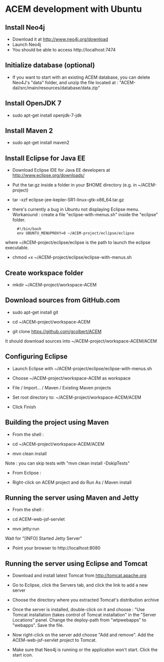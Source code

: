 ACEM development with Ubuntu
============================

Install Neo4j
-------------
- Download it at http://www.neo4j.org/download
- Launch Neo4j
- You should be able to access http://localhost:7474

Initialize database (optional)
------------------------------
- If you want to start with an existing ACEM database, you can delete
Neo4J's "data" folder, and unzip the file located at :
"ACEM-dal/src/main/resources/database/data.zip"

Install OpenJDK 7
-----------------
- sudo apt-get install openjdk-7-jdk

Install Maven 2
---------------

- sudo apt-get install maven2

Install Eclipse for Java EE
---------------------------

- Download Eclipse IDE for Java EE developers at http://www.eclipse.org/downloads/

- Put the tar.gz inside a folder in your $HOME directory (e.g. in ~/ACEM-project)

- tar -xzf eclipse-jee-kepler-SR1-linux-gtk-x86_64.tar.gz 

- there's currently a bug in Ubuntu not displaying Eclipse menu.
Workaround : create a file "eclipse-with-menus.sh" inside the "eclipse" folder.

        #!/bin/bash
        env UBUNTU_MENUPROXY=0 ~/ACEM-project/eclipse/eclipse

where ~/ACEM-project/eclipse/eclipse is the path to launch the eclipse executable.

- chmod +x ~/ACEM-project/eclipse/eclipse-with-menus.sh

Create workspace folder
-----------------------

- mkdir ~/ACEM-project/workspace-ACEM

Download sources from GitHub.com
--------------------------------

- sudo apt-get install git

- cd ~/ACEM-project/workspace-ACEM

- git clone https://github.com/gcolbert/ACEM

It should download sources into ~/ACEM-project/workspace-ACEM/ACEM

Configuring Eclipse
-------------------

- Launch Eclipse with ~/ACEM-project/eclipse/eclipse-with-menus.sh

- Choose ~/ACEM-project/workspace-ACEM as workspace

- File / Import... / Maven / Existing Maven projects

- Set root directory to: ~/ACEM-project/workspace-ACEM/ACEM

- Click Finish

Building the project using Maven
--------------------------------

* From the shell :

- cd ~/ACEM-project/workspace-ACEM/ACEM

- mvn clean install

Note : you can skip tests with "mvn clean install -DskipTests"

* From Eclipse :

- Right-click on ACEM project and do Run As / Maven install

Running the server using Maven and Jetty
----------------------------------------

* From the shell :

- cd ACEM-web-jsf-servlet

- mvn jetty:run

Wait for "[INFO] Started Jetty Server"

- Point your browser to http://localhost:8080

Running the server using Eclipse and Tomcat
-------------------------------------------

- Download and install latest Tomcat from http://tomcat.apache.org

- Go to Eclipse, click the Servers tab, and click the link to add a new server

- Choose the directory where you extracted Tomcat's distribution archive

- Once the server is installed, double-click on it and choose :
"Use Tomcat installation (takes control of Tomcat installation"
in the "Server Locations" panel. Change the deploy-path from "wtpwebapps"
to "webapps". Save the file.

- Now right-click on the server add choose "Add and remove".
Add the ACEM-web-jsf-servlet project to Tomcat.

- Make sure that Neo4j is running or the application won't start. Click the start icon.
